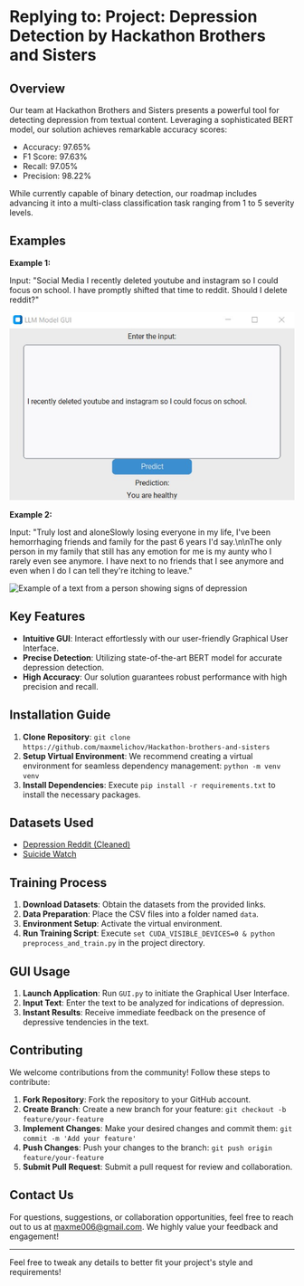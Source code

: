 Replying to:
Project: Depression Detection by Hackathon Brothers and Sisters
===============================================================

Overview
--------

Our team at Hackathon Brothers and Sisters presents a powerful tool for detecting depression from textual content. Leveraging a sophisticated BERT model, our solution achieves remarkable accuracy scores:

*   Accuracy: 97.65%
*   F1 Score: 97.63%
*   Recall: 97.05%
*   Precision: 98.22%

While currently capable of binary detection, our roadmap includes advancing it into a multi-class classification task ranging from 1 to 5 severity levels.

Examples
---------

**Example 1:**

Input: "Social Media I recently deleted youtube and instagram so I could focus on school. I have promptly shifted that time to reddit. Should I delete reddit?"

![Example of a text from a healthy person](healfy.jpg)

**Example 2:**

Input: "Truly lost and aloneSlowly losing everyone in my life, I've been hemorrhaging friends and family for the past 6 years I'd say.\n\nThe only person in my family that still has any emotion for me is my aunty who I rarely even see anymore. I have next to no friends that I see anymore and even when I do I can tell they're itching to leave."

![Example of a text from a person showing signs of depression](not%20healfy.jpg.jpg)

Key Features
------------

*   **Intuitive GUI**: Interact effortlessly with our user-friendly Graphical User Interface.
*   **Precise Detection**: Utilizing state-of-the-art BERT model for accurate depression detection.
*   **High Accuracy**: Our solution guarantees robust performance with high precision and recall.

Installation Guide
------------------

1.  **Clone Repository**: `git clone https://github.com/maxmelichov/Hackathon-brothers-and-sisters`
2.  **Setup Virtual Environment**: We recommend creating a virtual environment for seamless dependency management: `python -m venv venv`
3.  **Install Dependencies**: Execute `pip install -r requirements.txt` to install the necessary packages.

Datasets Used
-------------

*   [Depression Reddit (Cleaned)](https://www.kaggle.com/datasets/infamouscoder/depression-reddit-cleaned)
*   [Suicide Watch](https://www.kaggle.com/datasets/nikhileswarkomati/suicide-watch)

Training Process
----------------

1.  **Download Datasets**: Obtain the datasets from the provided links.
2.  **Data Preparation**: Place the CSV files into a folder named `data`.
3.  **Environment Setup**: Activate the virtual environment.
4.  **Run Training Script**: Execute `set CUDA_VISIBLE_DEVICES=0 & python preprocess_and_train.py` in the project directory.

GUI Usage
---------

1.  **Launch Application**: Run `GUI.py` to initiate the Graphical User Interface.
2.  **Input Text**: Enter the text to be analyzed for indications of depression.
3.  **Instant Results**: Receive immediate feedback on the presence of depressive tendencies in the text.

Contributing
------------

We welcome contributions from the community! Follow these steps to contribute:

1.  **Fork Repository**: Fork the repository to your GitHub account.
2.  **Create Branch**: Create a new branch for your feature: `git checkout -b feature/your-feature`
3.  **Implement Changes**: Make your desired changes and commit them: `git commit -m 'Add your feature'`
4.  **Push Changes**: Push your changes to the branch: `git push origin feature/your-feature`
5.  **Submit Pull Request**: Submit a pull request for review and collaboration.

Contact Us
----------

For questions, suggestions, or collaboration opportunities, feel free to reach out to us at maxme006@gmail.com. We highly value your feedback and engagement!

* * *

Feel free to tweak any details to better fit your project's style and requirements!